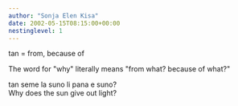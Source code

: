 ```yaml
---
author: "Sonja Elen Kisa"
date: 2002-05-15T08:15:00+00:00
nestinglevel: 1
---
```

tan = from, because of

The word for "why" literally means "from what? because of what?"

tan seme la suno li pana e suno? \
Why does the sun give out light?